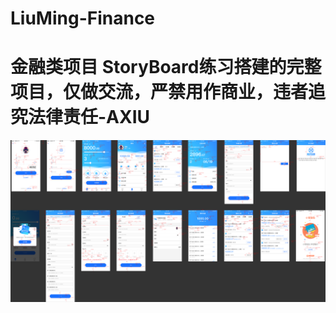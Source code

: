 # LiuMing-Finance

# 金融类项目 StoryBoard练习搭建的完整项目，仅做交流，严禁用作商业，违者追究法律责任-AXIU

![image](https://github.com/axiubest/LiuMing-Finance/blob/master/%E8%AE%BE%E8%AE%A1%E7%A8%BF_PxCook.png)
